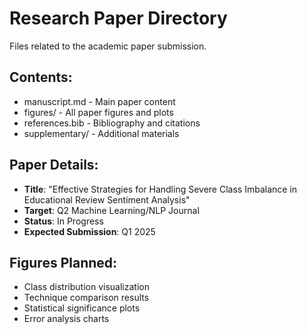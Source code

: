 # Research Paper Directory

Files related to the academic paper submission.

## Contents:
- manuscript.md - Main paper content
- figures/ - All paper figures and plots
- references.bib - Bibliography and citations
- supplementary/ - Additional materials

## Paper Details:
- **Title**: "Effective Strategies for Handling Severe Class Imbalance in Educational Review Sentiment Analysis"
- **Target**: Q2 Machine Learning/NLP Journal
- **Status**: In Progress
- **Expected Submission**: Q1 2025

## Figures Planned:
- Class distribution visualization
- Technique comparison results
- Statistical significance plots
- Error analysis charts
